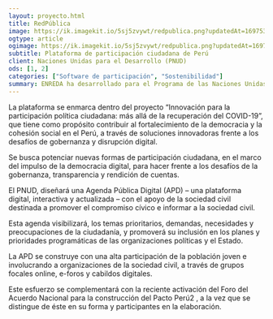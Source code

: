```yaml
---
layout: proyecto.html
title: RedPública
image: https://ik.imagekit.io/5sj5zvywt/redpublica.png?updatedAt=1697531941087
ogtype: article
ogimage: https://ik.imagekit.io/5sj5zvywt/redpublica.png?updatedAt=1697531941087
subtitle: Plataforma de participación ciudadana de Perú
client: Naciones Unidas para el Desarrollo (PNUD)
ods: [1, 2]
categories: ["Software de participación", "Sostenibilidad"]
summary: ENREDA ha desarrollado para el Programa de las Naciones Unidas para el Desarollo (PNUD), la plataforma Redpública, Con el fin de impulsar la participación ciudadana y reunir las propuestas de los peruanos y pernuanas para crear una "agenda país".
---
```


La plataforma se enmarca dentro del proyecto “Innovación para la participación política ciudadana: más allá de la recuperación del COVID-19”, que tiene como propósito contribuir al fortalecimiento de la democracia y la cohesión social en el Perú, a través de soluciones innovadoras frente a los desafíos de gobernanza y disrupción digital.

Se busca potenciar nuevas formas de participación ciudadana, en el marco del impulso de la democracia digital, para hacer frente a los desafíos de la gobernanza, transparencia y rendición de cuentas.

El PNUD, diseñará una Agenda Pública Digital (APD) – una plataforma digital, interactiva y actualizada – con el apoyo de la sociedad civil destinada a promover el compromiso cívico e informar a la sociedad civil.

Esta agenda visibilizará, los temas prioritarios, demandas, necesidades y preocupaciones de la ciudadanía, y promoverá su inclusión en los planes y prioridades programáticas de las organizaciones políticas y el Estado.

La APD se construye con una alta participación de la población joven e involucrando a organizaciones de la sociedad civil, a través de grupos focales online, e-foros y cabildos digitales.

Este esfuerzo se complementará con la reciente activación del Foro del Acuerdo Nacional para la construcción del Pacto Perú2 , a la vez que se distingue de éste en su forma y participantes en la elaboración.
